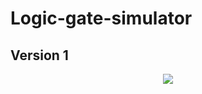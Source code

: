 # Logic-gate-simulator

## Version 1

<p align = "center">
<img src = "https://user-images.githubusercontent.com/59314933/144939784-fd5ba8a8-ef4d-4ff5-a243-f83fb50f7aab.gif">
</p>
